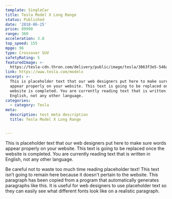 ```yaml
---
template: SingleCar
title: Tesla Model X Long Range
status: Published
date: '2018-06-25'
price: 89990
range: 360
acceleration: 3.8
top_speed: 155
mpge: 96
type: Crossover SUV
safetyRating: 5
featuredImage: >-
  https://tesla-cdn.thron.com/delivery/public/image/tesla/3863f3e5-546a-4b22-bcbc-1f8ee0479744/bvlatuR/std/1200x628/MX-Social
link: https://www.tesla.com/modelx
excerpt: >-
  This is placeholder text that our web designers put here to make sure words
  appear properly on your website. This text is going to be replaced once the
  website is completed. You are currently reading text that is written in
  English, not any other language.
categories:
  - category: Tesla
meta:
  description: test meta description
  title: Tesla Model X Long Range


---
```


This is placeholder text that our web designers put here to make sure words appear properly on your website. This text is going to be replaced once the website is completed. You are currently reading text that is written in English, not any other language.

Be careful not to waste too much time reading placeholder text! This text isn’t going to remain here because it doesn't pertain to the website. This paragraph has been copied from a program that automatically generates paragraphs like this. It is useful for web designers to use placeholder text so they can easily see what different fonts look like on a realistic paragraph.
